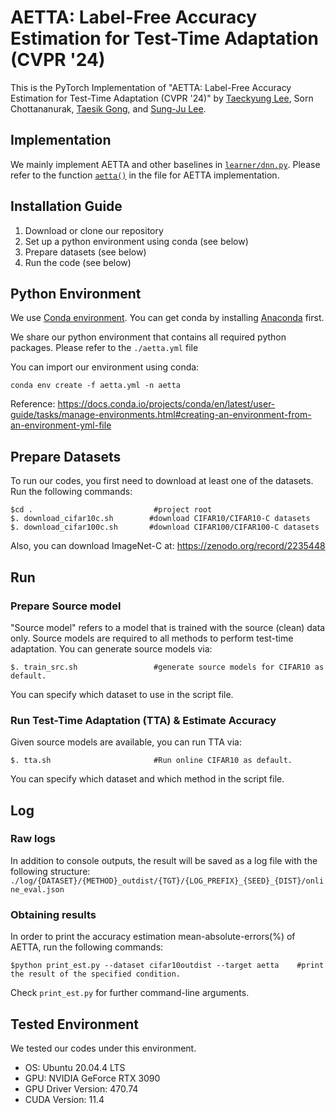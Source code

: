 # AETTA: Label-Free Accuracy Estimation for Test-Time Adaptation (CVPR '24)

This is the PyTorch Implementation of "AETTA: Label-Free Accuracy Estimation for Test-Time Adaptation (CVPR '24)" by [Taeckyung Lee](https://taeckyung.github.io/), Sorn Chottananurak, [Taesik Gong](https://taesikgong.com/), and [Sung-Ju Lee](https://sites.google.com/site/wewantsj/).

## Implementation

We mainly implement AETTA and other baselines in [`learner/dnn.py`](learner/dnn.py). Please refer to the function [`aetta()`](learner/dnn.py#L896) in the file for AETTA implementation.

## Installation Guide

1. Download or clone our repository
2. Set up a python environment using conda (see below)
3. Prepare datasets (see below)
4. Run the code (see below)

## Python Environment

We use [Conda environment](https://docs.conda.io/).
You can get conda by installing [Anaconda](https://www.anaconda.com/) first.

We share our python environment that contains all required python packages. Please refer to the `./aetta.yml` file

You can import our environment using conda:

    conda env create -f aetta.yml -n aetta

Reference: https://docs.conda.io/projects/conda/en/latest/user-guide/tasks/manage-environments.html#creating-an-environment-from-an-environment-yml-file

## Prepare Datasets

To run our codes, you first need to download at least one of the datasets. Run the following commands:

    $cd .                           #project root
    $. download_cifar10c.sh        #download CIFAR10/CIFAR10-C datasets
    $. download_cifar100c.sh       #download CIFAR100/CIFAR100-C datasets

Also, you can download ImageNet-C at: https://zenodo.org/record/2235448 

## Run

### Prepare Source model

"Source model" refers to a model that is trained with the source (clean) data only. Source models are required to all methods to perform test-time adaptation. You can generate source models via:

    $. train_src.sh                 #generate source models for CIFAR10 as default.

You can specify which dataset to use in the script file.

### Run Test-Time Adaptation (TTA) & Estimate Accuracy

Given source models are available, you can run TTA via:

    $. tta.sh                       #Run online CIFAR10 as default.

You can specify which dataset and which method in the script file.

## Log

### Raw logs

In addition to console outputs, the result will be saved as a log file with the following structure: `./log/{DATASET}/{METHOD}_outdist/{TGT}/{LOG_PREFIX}_{SEED}_{DIST}/online_eval.json`

### Obtaining results

In order to print the accuracy estimation mean-absolute-errors(%) of AETTA, run the following commands:

    $python print_est.py --dataset cifar10outdist --target aetta    #print the result of the specified condition.

Check `print_est.py` for further command-line arguments.

## Tested Environment

We tested our codes under this environment.

- OS: Ubuntu 20.04.4 LTS
- GPU: NVIDIA GeForce RTX 3090
- GPU Driver Version: 470.74
- CUDA Version: 11.4
